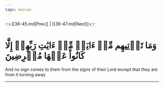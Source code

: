 ```yaml
---
tags: meccan
---
```


👈 [[36-45.md|Prev]] | [[36-47.md|Next]] 👉

# وَمَا تَأۡتِيهِم مِّنۡ ءَايَةٖ مِّنۡ ءَايَٰتِ رَبِّهِمۡ إِلَّا كَانُواْ عَنۡهَا مُعۡرِضِينَ

And no sign comes to them from the signs of their Lord except that they are from it turning away

---

